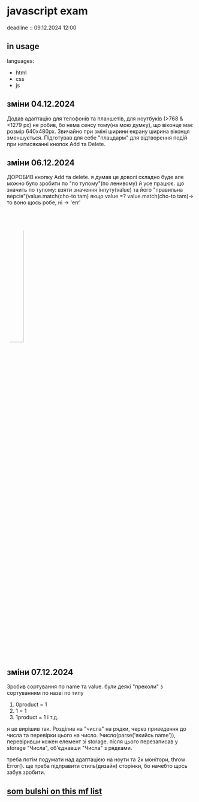 # javascript exam
deadline :: 09.12.2024 12:00
## in usage
languages:
- html
- css
- js
## зміни 04.12.2024
Додав адаптацію для телофонів та планшетів, для ноутбуків (>768 & <1279 px) не робив, бо нема сенсу тому(на мою думку), що віконце має розмір 640x480px.
Звичайно при зміні ширини екрану ширина віконця зменшується.
Підготував для себе "плацдарм" для відтворення подій при натисяканні кнопок Add та Delete.
## зміни 06.12.2024
ДОРОБИВ кнопку Add та delete. я думав це доволі складно буде але можно було зробити по "по тупому"(по ленивому) й усе працює.
що значить по тупому: взяти значення інпуту(value) та його "правильна версія"(value.match(cho-to tam)
якщо value =? value.match(cho-to tam)-> то воно щось робе, ні -> 'err' 
<div>
  <img src="https://styles.redditmedia.com/t5_87eqyt/styles/communityIcon_lsxvs91ok4ta1.png" alt="uhhh" width="30%"  style="border-radius: 50%; padding-bottom: 20px"/>
</div>

## зміни 07.12.2024
Зробив сортування по name та value. були деякі "преколи" з сортуванням по назві по типу 
1. 0product = 1
2. 1 = 1
3. 1product = 1 і т.д.

я це вирішив так. Розділив на "числа" на рядки, через приведення до числа та перевірки цього на число. !число(parse('якийсь name')), перевіривши кожен елемент зі storage.
після цього перезаписав у storage "Числа", об'єднавши "Числа" з рядками. 

треба потім подумати над адаптацією на ноути та 2к монітори, throw Error().
ще треба підправити стиль(дизайн) сторінки, бо начебто щось забув зробити.

## [som bulshi on this mf list](https://youtu.be/klk_EdoqY48?si=GUTupc1LCZGpVKQB&t=766)
